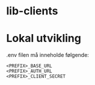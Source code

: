 # lib-clients

# Lokal utvikling

.env filen må inneholde følgende:

```dotenv
<PREFIX>_BASE_URL
<PREFIX>_AUTH_URL
<PREFIX>_CLIENT_SECRET
```

